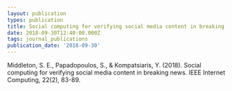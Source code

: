 ```yaml
---
layout: publication
types: publication
title: Social computing for verifying social media content in breaking news
date: 2018-09-30T12:40:00.000Z
tags: journal_publications
publication_date: '2018-09-30'
---
```

Middleton, S. E., Papadopoulos, S., & Kompatsiaris, Y. (2018). Social computing for verifying social media content in breaking news. IEEE Internet Computing, 22(2), 83-89.
